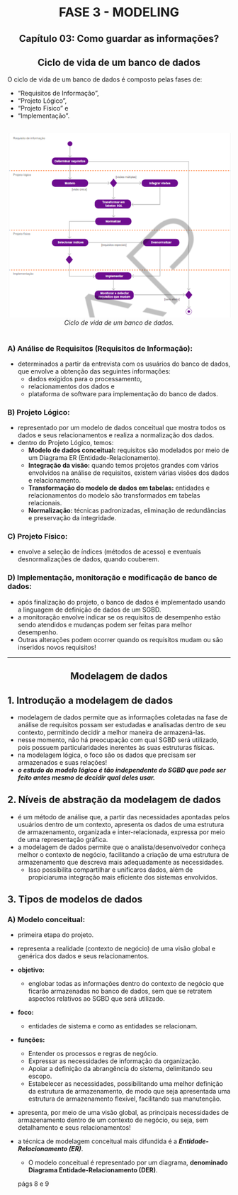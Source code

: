 <div id="fase02" align="center">
<h1>FASE 3 - MODELING</h1>
<h2>Capítulo 03: Como guardar as informações?</h2>
</div>

<div align="center">
<h2>Ciclo de vida de um banco de dados</h2>
</div>

O ciclo de vida de um banco de dados é composto pelas fases de:
- “Requisitos de Informação”, 
- “Projeto Lógico”, 
- “Projeto Físico” e 
- “Implementação”.

<br>
<div align="center">
<img src="../assets/imagens-fase03/ciclo-vida-bd.png"><br>
<em>Ciclo de vida de um banco de dados.</em>
</div>
<br>

### A) Análise de Requisitos (Requisitos de Informação): 
- determinados a partir da entrevista com os usuários do banco de dados, que envolve a obtenção das seguintes informações: 
  - dados exigidos para o processamento,
  - relacionamentos dos dados e 
  - plataforma de software para implementação do banco de dados.

### B) Projeto Lógico:
- representado por um modelo de dados conceitual que mostra todos os dados e seus relacionamentos e realiza a normalização dos dados.
- dentro do Projeto Lógico, temos:
  - **Modelo de dados conceitual:** requisitos são modelados por meio de um Diagrama ER (Entidade-Relacionamento).
  - **Integração da visão:** quando temos projetos grandes com vários envolvidos na análise de requisitos, existem várias visões dos dados e relacionamento.
  - **Transformação do modelo de dados em tabelas:** entidades e relacionamentos do modelo são transformados em tabelas relacionais.
  - **Normalização:** técnicas padronizadas, eliminação de redundâncias e preservação da integridade.

### C) Projeto Físico: 
- envolve a seleção de índices (métodos de acesso) e eventuais desnormalizações de dados, quando couberem.

### D) Implementação, monitoração e modificação de banco de dados: 
- após finalização do projeto, o banco de dados é implementado usando a linguagem de definição de dados de um SGBD.
- a monitoração envolve indicar se os requisitos de desempenho estão sendo atendidos e mudanças podem ser feitas para melhor desempenho. 
- Outras alterações podem ocorrer quando os requisitos mudam ou são inseridos novos requisitos!

---

<div align="center">
<h2>Modelagem de dados</h2>
</div>

## 1. Introdução a modelagem de dados

- modelagem de dados permite que as informações coletadas na fase de análise de requisitos possam ser estudadas e analisadas dentro de seu contexto, permitindo decidir a melhor maneira de armazená-las.
- nesse momento, não há preocupação com qual SGBD será utilizado, pois possuem particularidades inerentes às suas estruturas físicas. 
- na modelagem lógica, o foco são os dados que precisam ser armazenados e suas relações!
- ***o estudo do modelo lógico é tão independente do SGBD que pode ser feito antes mesmo de decidir qual deles usar.***

## 2. Níveis de abstração da modelagem de dados

- é um método de análise que, a partir das necessidades apontadas pelos usuários dentro de um contexto, apresenta os dados de uma estrutura de armazenamento, organizada e inter-relacionada, expressa por meio de uma representação gráfica.
- a modelagem de dados permite que o analista/desenvolvedor conheça melhor o contexto de negócio, facilitando a criação de uma estrutura de armazenamento que descreva mais adequadamente as necessidades.
  - Isso possibilita compartilhar e unificaros dados, além de propiciaruma integração mais eficiente dos sistemas envolvidos.

## 3. Tipos de modelos de dados

### A) Modelo conceitual:
- primeira etapa do projeto.
- representa a realidade (contexto de negócio) de uma visão global e genérica dos dados e seus relacionamentos.
- **objetivo:** 
  - englobar todas as informações dentro do contexto de negócio que ficarão armazenadas no banco de dados, sem que se retratem aspectos relativos ao SGBD que será utilizado.
- **foco:** 
  - entidades de sistema e como as entidades se relacionam.
- **funções:**
  - Entender os processos e regras de negócio.
  - Expressar as necessidades de informação da organização.
  - Apoiar a definição da abrangência do sistema, delimitando seu escopo.
  - Estabelecer as necessidades, possibilitando uma melhor definição da estrutura de armazenamento, de modo que seja apresentada uma estrutura de armazenamento flexível, facilitando sua manutenção.
- apresenta, por meio de uma visão global, as principais necessidades de armazenamento dentro de um contexto de negócio, ou seja, sem detalhamento e seus relacionamentos!
- a técnica de modelagem conceitual mais difundida é a ***Entidade-Relacionamento (ER)***.
  - O modelo conceitual é representado por um diagrama, **denominado Diagrama Entidade-Relacionamento (DER)**.

  págs 8 e 9
